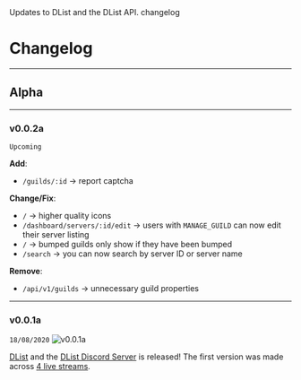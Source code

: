<title>Changelog</title>
<description>Updates to DList and the DList API.</description>
<url>changelog</url>

# Changelog

---

## Alpha

---

### v0.0.2a
`Upcoming`

**Add**:
- `/guilds/:id` -> report captcha 

**Change/Fix**:
- `/` -> higher quality icons
- `/dashboard/servers/:id/edit` -> users with `MANAGE_GUILD` can now edit their server listing
- `/` -> bumped guilds only show if they have been bumped
- `/search` -> you can now search by server ID or server name 

**Remove**:
- `/api/v1/guilds` -> unnecessary guild properties

---

### v0.0.1a
`18/08/2020`
![v0.0.1a](assets/docs/img/v0.0.1a.png)

[DList](/) and the [DList Discord Server](/server) is released!
The first version was made across [4 live streams](https://youtube.com/ADAMJR).